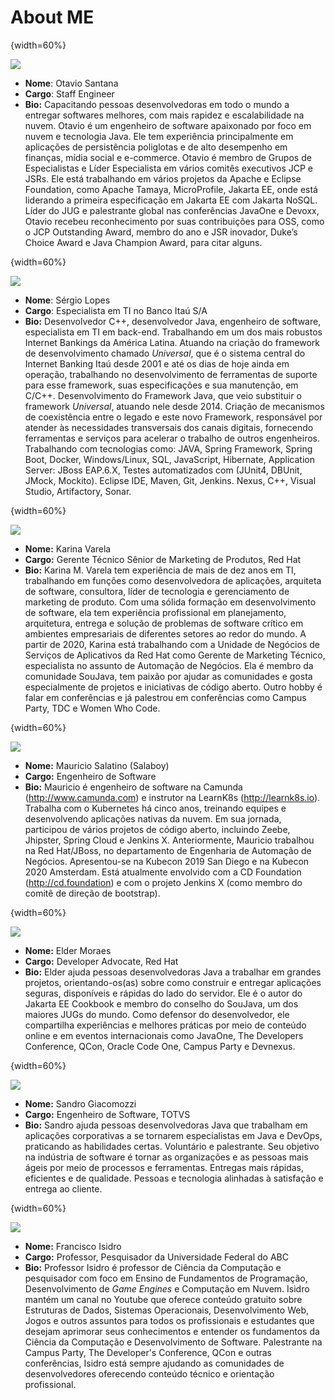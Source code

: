 # About ME

{width=60%}

![](images/autores__otavio.png)

* **Nome**: Otavio Santana
* **Cargo**: Staff Engineer
* **Bio:** Capacitando pessoas desenvolvedoras em todo o mundo a entregar softwares melhores, com mais rapidez e escalabilidade na nuvem. Otavio é um engenheiro de software apaixonado por foco em nuvem e tecnologia Java. Ele tem experiência principalmente em aplicações de persistência poliglotas e de alto desempenho em finanças, mídia social e e-commerce. Otavio é membro de Grupos de Especialistas e Líder Especialista em vários comitês executivos JCP e JSRs. Ele está trabalhando em vários projetos da Apache e Eclipse Foundation, como Apache Tamaya, MicroProfile, Jakarta EE, onde está liderando a primeira especificação em Jakarta EE com Jakarta NoSQL. Líder do JUG e palestrante global nas conferências JavaOne e Devoxx, Otavio recebeu reconhecimento por suas contribuições para OSS, como o JCP Outstanding Award, membro do ano e JSR inovador, Duke’s Choice Award e Java Champion Award, para citar alguns.

{width=60%}

![](images/autores__sergio_elder.png)

* **Nome**: Sérgio Lopes
* **Cargo**: Especialista em TI no Banco Itaú S/A
* **Bio:** Desenvolvedor C++, desenvolvedor Java, engenheiro de software, especialista em TI em back-end. Trabalhando em um dos mais robustos Internet Bankings da América Latina. Atuando na criação do framework de desenvolvimento chamado *Universal*, que é o sistema central do Internet Banking Itaú desde 2001 e até os dias de hoje ainda em operação, trabalhando no desenvolvimento de ferramentas de suporte para esse framework, suas especificações e sua manutenção, em C/C++.
Desenvolvimento do Framework Java, que veio substituir o framework *Universal*, atuando nele desde 2014. Criação de mecanismos de coexistência entre o legado e este novo Framework, responsável por atender às necessidades transversais dos canais digitais, fornecendo ferramentas e serviços para acelerar o trabalho de outros engenheiros.
Trabalhando com tecnologias como: JAVA, Spring Framework, Spring Boot, Docker, Windows/Linux, SQL, JavaScript, Hibernate, Application Server: JBoss EAP.6.X, Testes automatizados com (JUnit4, DBUnit, JMock, Mockito). Eclipse IDE, Maven, Git, Jenkins. Nexus, C++, Visual Studio, Artifactory, Sonar.

{width=60%}

![](images/autores__karina.png)

* **Nome:** Karina Varela
* **Cargo:** Gerente Técnico Sênior de Marketing de Produtos, Red Hat
* **Bio:** Karina M. Varela tem experiência de mais de dez anos em TI, trabalhando em funções como desenvolvedora de aplicações, arquiteta de software, consultora, líder de tecnologia e gerenciamento de marketing de produto. Com uma sólida formação em desenvolvimento de software, ela tem experiência profissional em planejamento, arquitetura, entrega e solução de problemas de software crítico em ambientes empresariais de diferentes setores ao redor do mundo.
A partir de 2020, Karina está trabalhando com a Unidade de Negócios de Serviços de Aplicativos da Red Hat como Gerente de Marketing Técnico, especialista no assunto de Automação de Negócios. Ela é membro da comunidade SouJava, tem paixão por ajudar as comunidades e gosta especialmente de projetos e iniciativas de código aberto. Outro hobby é falar em conferências e já palestrou em conferências como Campus Party, TDC e Women Who Code.

{width=60%}

![](images/autores__salaboy.png)

* **Nome:** Mauricio Salatino (Salaboy)
* **Cargo:** Engenheiro de Software
* **Bio:** Mauricio é engenheiro de software na Camunda (<http://www.camunda.com>) e instrutor na LearnK8s (<http://learnk8s.io>). Trabalha com o Kubernetes há cinco anos, treinando equipes e desenvolvendo aplicações nativas da nuvem. Em sua jornada, participou de vários projetos de código aberto, incluindo Zeebe, Jhipster, Spring Cloud e Jenkins X. Anteriormente, Mauricio trabalhou na Red Hat/JBoss, no departamento de Engenharia de Automação de Negócios. Apresentou-se na Kubecon 2019 San Diego e na Kubecon 2020 Amsterdam. Está atualmente envolvido com a CD Foundation (<http://cd.foundation>) e com o projeto Jenkins X (como membro do comitê de direção de bootstrap). 

{width=60%}

![](images/autores__elder-moraes.png)

* **Nome:** Elder Moraes
* **Cargo:** Developer Advocate, Red Hat
* **Bio:** Elder ajuda pessoas desenvolvedoras Java a trabalhar em grandes projetos, orientando-os(as) sobre como construir e entregar aplicações seguras, disponíveis e rápidas do lado do servidor. Ele é o autor do Jakarta EE Cookbook e membro do conselho do SouJava, um dos maiores JUGs do mundo. Como defensor do desenvolvedor, ele compartilha experiências e melhores práticas por meio de conteúdo online e em eventos internacionais como JavaOne, The Developers Conference, QCon, Oracle Code One, Campus Party e Devnexus.

{width=60%}

![](images/autores__sandro.png)

* **Nome:** Sandro Giacomozzi
* **Cargo:** Engenheiro de Software, TOTVS
* **Bio:** Sandro ajuda pessoas desenvolvedoras Java que trabalham em aplicações corporativas a se tornarem especialistas em Java e DevOps, praticando as habilidades certas. Voluntário e palestrante. Seu objetivo na indústria de software é tornar as organizações e as pessoas mais ágeis por meio de processos e ferramentas. Entregas mais rápidas, eficientes e de qualidade. Pessoas e tecnologia alinhadas à satisfação e entrega ao cliente.

{width=60%}

![](images/autores__isidro.png)

* **Nome:** Francisco Isidro
* **Cargo:** Professor, Pesquisador da Universidade Federal do ABC
* **Bio:** Professor Isidro é professor de Ciência da Computação e pesquisador com foco em Ensino de Fundamentos de Programação, Desenvolvimento de *Game Engines* e Computação em Nuvem. Isidro mantém um canal no Youtube que oferece conteúdo gratuito sobre Estruturas de Dados, Sistemas Operacionais, Desenvolvimento Web, Jogos e outros assuntos para todos os profissionais e estudantes que desejam aprimorar seus conhecimentos e entender os fundamentos da Ciência da Computação e Desenvolvimento de Software. Palestrante na Campus Party, The Developer's Conference, QCon e outras conferências, Isidro está sempre ajudando as comunidades de desenvolvedores oferecendo conteúdo técnico e orientação profissional. 